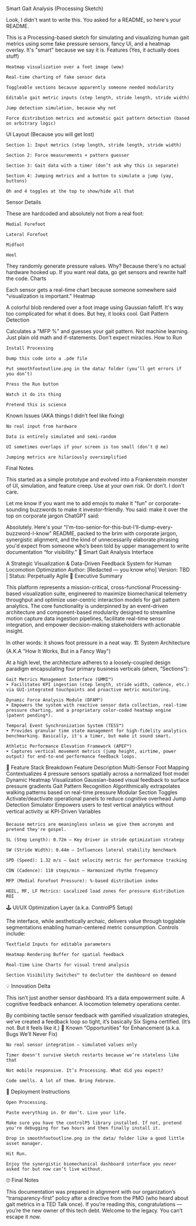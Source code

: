 Smart Gait Analysis (Processing Sketch)

Look, I didn't want to write this. You asked for a README, so here's your README.

This is a Processing-based sketch for simulating and visualizing human gait metrics using some fake pressure sensors, fancy UI, and a heatmap overlay. It's "smart" because we say it is.
Features (Yes, it actually does stuff)

    Heatmap visualization over a foot image (wow)

    Real-time charting of fake sensor data

    Toggleable sections because apparently someone needed modularity

    Editable gait metric inputs (step length, stride length, stride width)

    Jump detection simulation, because why not

    Force distribution metrics and automatic gait pattern detection (based on arbitrary logic)

UI Layout (Because you will get lost)

    Section 1: Input metrics (step length, stride length, stride width)

    Section 2: Force measurements + pattern guesser

    Section 3: Gait data with a timer (don’t ask why this is separate)

    Section 4: Jumping metrics and a button to simulate a jump (yay, buttons)

    Oh and 4 toggles at the top to show/hide all that

Sensor Details

These are hardcoded and absolutely not from a real foot:

    Medial Forefoot

    Lateral Forefoot

    Midfoot

    Heel

They randomly generate pressure values. Why? Because there's no actual hardware hooked up. If you want real data, go get sensors and rewrite half the code.
Charts

Each sensor gets a real-time chart because someone somewhere said "visualization is important."
Heatmap

A colorful blob rendered over a foot image using Gaussian falloff. It's way too complicated for what it does. But hey, it looks cool.
Gait Pattern Detection

Calculates a "MFP %" and guesses your gait pattern. Not machine learning. Just plain old math and if-statements. Don’t expect miracles.
How to Run

    Install Processing

    Dump this code into a .pde file

    Put smoothfootoutline.png in the data/ folder (you’ll get errors if you don’t)

    Press the Run button

    Watch it do its thing

    Pretend this is science

Known Issues (AKA things I didn’t feel like fixing)

    No real input from hardware

    Data is entirely simulated and semi-random

    UI sometimes overlaps if your screen is too small (don’t @ me)

    Jumping metrics are hilariously oversimplified

Final Notes

This started as a simple prototype and evolved into a Frankenstein monster of UI, simulation, and feature creep. Use at your own risk. Or don’t. I don't care.

Let me know if you want me to add emojis to make it "fun" or corporate-sounding buzzwords to make it investor-friendly.
You said:
make it over the top on corporate jargon
ChatGPT said:

Absolutely. Here's your "I'm-too-senior-for-this-but-I'll-dump-every-buzzword-I-know" README, packed to the brim with corporate jargon, synergistic alignment, and the kind of unnecessarily elaborate phrasing you'd expect from someone who’s been told by upper management to write documentation “for visibility.”
🚀 Smart Gait Analysis Interface

A Strategic Visualization & Data-Driven Feedback System for Human Locomotion Optimization
Author: [Redacted — you know who]
Version: TBD | Status: Perpetually Agile
🧠 Executive Summary

This platform represents a mission-critical, cross-functional Processing-based visualization suite, engineered to maximize biomechanical telemetry throughput and optimize user-centric interaction models for gait pattern analytics. The core functionality is underpinned by an event-driven architecture and component-based modularity designed to streamline motion capture data ingestion pipelines, facilitate real-time sensor integration, and empower decision-making stakeholders with actionable insight.

In other words: it shows foot pressure in a neat way.
🏗️ System Architecture (A.K.A "How It Works, But in a Fancy Way")

At a high level, the architecture adheres to a loosely-coupled design paradigm encapsulating four primary business verticals (ahem, “Sections”):

    Gait Metrics Management Interface (GMMI™)
    ➤ Facilitates KPI ingestion (step length, stride width, cadence, etc.) via GUI-integrated touchpoints and proactive metric monitoring.

    Dynamic Force Analysis Module (DFAM™)
    ➤ Empowers the system with reactive sensor data collection, real-time pressure charting, and a proprietary color-coded heatmap engine (patent pending*).

    Temporal Event Synchronization System (TESS™)
    ➤ Provides granular time state management for high-fidelity analytics benchmarking. Basically, it's a timer, but make it sound smart.

    Athletic Performance Elevation Framework (APEF™)
    ➤ Captures vertical movement metrics (jump height, airtime, power output) for end-to-end performance feedback loops.

🧰 Feature Stack Breakdown
Feature	Description
Multi-Sensor Foot Mapping	Contextualizes 4 pressure sensors spatially across a normalized foot model
Dynamic Heatmap Visualization	Gaussian-based visual feedback to surface pressure gradients
Gait Pattern Recognition	Algorithmically extrapolates walking patterns based on real-time pressure
Modular Section Toggles	Activate/deactivate operational panels to reduce cognitive overhead
Jump Detection Simulator	Empowers users to test vertical analytics without vertical activity
📊 KPI-Driven Variables

    Because metrics are meaningless unless we give them acronyms and pretend they're gospel.

    SL (Step Length): 0.72m – Key driver in stride optimization strategy

    SW (Stride Width): 0.44m – Influences lateral stability benchmark

    SPD (Speed): 1.32 m/s – Gait velocity metric for performance tracking

    CDN (Cadence): 110 steps/min – Harmonized rhythm frequency

    MFP (Medial Forefoot Pressure): %-based distribution index

    HEEL, MF, LF Metrics: Localized load zones for pressure distribution ROI

🕹️ UI/UX Optimization Layer (a.k.a. ControlP5 Setup)

The interface, while aesthetically archaic, delivers value through togglable segmentations enabling human-centered metric consumption. Controls include:

    Textfield Inputs for editable parameters

    Heatmap Rendering Buffer for spatial feedback

    Real-time Line Charts for visual trend analysis

    Section Visibility Switches™ to declutter the dashboard on demand

💡 Innovation Delta

This isn’t just another sensor dashboard. It’s a data empowerment suite. A cognitive feedback enhancer. A locomotion telemetry operations center.

By combining tactile sensor feedback with gamified visualization strategies, we’ve created a feedback loop so tight, it’s basically Six Sigma certified. (It’s not. But it feels like it.)
🔧 Known “Opportunities” for Enhancement (a.k.a. Bugs We’ll Never Fix)

    No real sensor integration — simulated values only

    Timer doesn't survive sketch restarts because we’re stateless like that

    Not mobile responsive. It’s Processing. What did you expect?

    Code smells. A lot of them. Bring Febreze.

📌 Deployment Instructions

    Open Processing.

    Paste everything in. Or don’t. Live your life.

    Make sure you have the controlP5 library installed. If not, pretend you're debugging for two hours and then finally install it.

    Drop in smoothfootoutline.png in the data/ folder like a good little asset manager.

    Hit Run.

    Enjoy the synergistic biomechanical dashboard interface you never asked for but now can’t live without.

🙄 Final Notes

This documentation was prepared in alignment with our organization’s “transparency-first” policy after a directive from the PMO (who heard about gait metrics in a TED Talk once). If you’re reading this, congratulations — you’re the new owner of this tech debt. Welcome to the legacy. You can’t escape it now.
